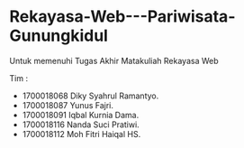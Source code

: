 # Rekayasa-Web---Pariwisata-Gunungkidul
Untuk memenuhi Tugas Akhir Matakuliah Rekayasa Web

Tim :
- 1700018068 Diky Syahrul Ramantyo.
- 1700018087 Yunus Fajri.
- 1700018091 Iqbal Kurnia Dama.
- 1700018116 Nanda Suci Pratiwi.
- 1700018112 Moh Fitri Haiqal HS.
